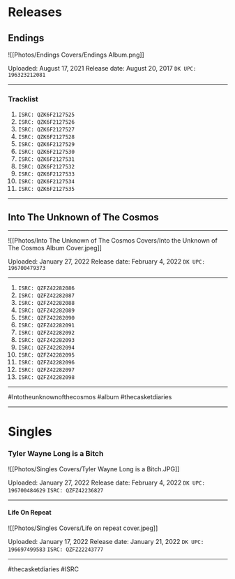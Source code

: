 # Releases

## Endings

![[Photos/Endings Covers/Endings Album.png]]


Uploaded: August 17, 2021
Release date: August 20, 2017
`DK UPC: 196323212081`

---

### Tracklist

 1. `ISRC: QZK6F2127525` 
 2. `ISRC: QZK6F2127526`
 3. `ISRC: QZK6F2127527` 
 4. `ISRC: QZK6F2127528` 
 5. `ISRC: QZK6F2127529`  
 6. `ISRC: QZK6F2127530`
 7. `ISRC: QZK6F2127531`
 8. `ISRC: QZK6F2127532` 
 9. `ISRC: QZK6F2127533`
10. `ISRC: QZK6F2127534`
11. `ISRC: QZK6F2127535`

---

## Into The Unknown of The Cosmos

---

![[Photos/Into The Unknown of The Cosmos Covers/Into the Unknown of The Cosmos Album Cover.jpeg]]

Uploaded: January 27, 2022
Release date: February 4, 2022
`DK UPC: 196700479373`


---

01. `ISRC: QZFZ42282086`
02. `ISRC: QZFZ42282087`
03. `ISRC: QZFZ42282088`
04. `ISRC: QZFZ42282089`
05. `ISRC: QZFZ42282090`
06. `ISRC: QZFZ42282091`
07. `ISRC: QZFZ42282092`
08. `ISRC: QZFZ42282093`
09. `ISRC: QZFZ42282094`
10. `ISRC: QZFZ42282095`
11. `ISRC: QZFZ42282096`
12. `ISRC: QZFZ42282097`
13. `ISRC: QZFZ42282098`

---

  #Intotheunknownofthecosmos #album #thecasketdiaries 


---

# Singles

### Tyler Wayne Long is a Bitch

![[Photos/Singles Covers/Tyler Wayne Long is a Bitch.JPG]]

Uploaded: January 27, 2022
Release date: February 4, 2022
`DK UPC: 196700484629`
`ISRC: QZFZ42236827`


---

#### Life On Repeat

![[Photos/Singles Covers/Life on repeat cover.jpeg]]

Uploaded: January 17, 2022
Release date: January 21, 2022
`DK UPC: 196697499583`
`ISRC: QZFZ22243777`

---

#thecasketdiaries #ISRC